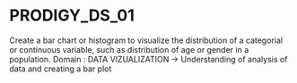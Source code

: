 # PRODIGY_DS_01
Create a bar chart or histogram to visualize the distribution of a categorial or continuous variable, such as distribution of age or gender in a population.
Domain : DATA VIZUALIZATION
-> Understanding of analysis of data and creating a bar plot
